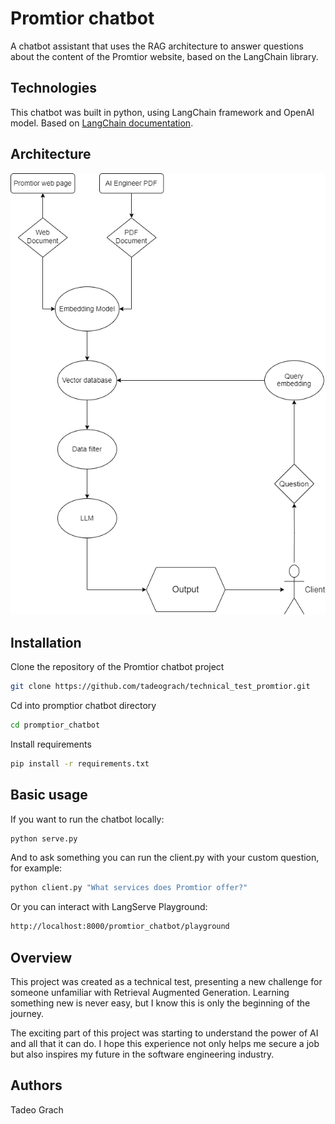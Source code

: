 # Promtior chatbot

A chatbot assistant that uses the RAG architecture to answer questions about the
content of the Promtior website, based on the LangChain library.

## Technologies
This chatbot was built in python, using LangChain framework and OpenAI model. Based on [LangChain documentation](https://python.langchain.com/v0.1/docs/get_started/quickstart/).
## Architecture
<img src="https://github.com/tadeograch/technical_test_promtior/blob/test/docs/promtior_chatbot_diagram.png/">

## Installation

Clone the repository of the Promtior chatbot project
```bash
git clone https://github.com/tadeograch/technical_test_promtior.git
```
Cd into promptior chatbot directory
```bash
cd promptior_chatbot
```
Install requirements
```bash
pip install -r requirements.txt
```
## Basic usage

If you want to run the chatbot locally:
```bash
python serve.py
```
And to ask something you can run the client.py with your custom question, for example:
```bash
python client.py "What services does Promtior offer?"
```
Or you can interact with LangServe Playground:
```bash
http://localhost:8000/promtior_chatbot/playground
```
## Overview

This project was created as a technical test, presenting a new challenge for someone unfamiliar with Retrieval Augmented Generation. Learning something new is never easy, but I know this is only the beginning of the journey.

The exciting part of this project was starting to understand the power of AI and all that it can do. I hope this experience not only helps me secure a job but also inspires my future in the software engineering industry. 
## Authors

Tadeo Grach